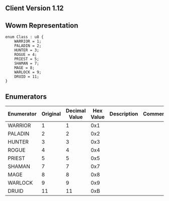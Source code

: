 ## Client Version 1.12

## Wowm Representation
```rust,ignore
enum Class : u8 {
    WARRIOR = 1;    
    PALADIN = 2;    
    HUNTER = 3;    
    ROGUE = 4;    
    PRIEST = 5;    
    SHAMAN = 7;    
    MAGE = 8;    
    WARLOCK = 9;    
    DRUID = 11;    
}

```
## Enumerators
| Enumerator | Original | Decimal Value | Hex Value | Description | Comment |
| --------- | -------- | ------------- | --------- | ----------- | ------- |
| WARRIOR | 1 | 1 | 0x1 |  |  |
| PALADIN | 2 | 2 | 0x2 |  |  |
| HUNTER | 3 | 3 | 0x3 |  |  |
| ROGUE | 4 | 4 | 0x4 |  |  |
| PRIEST | 5 | 5 | 0x5 |  |  |
| SHAMAN | 7 | 7 | 0x7 |  |  |
| MAGE | 8 | 8 | 0x8 |  |  |
| WARLOCK | 9 | 9 | 0x9 |  |  |
| DRUID | 11 | 11 | 0xB |  |  |
